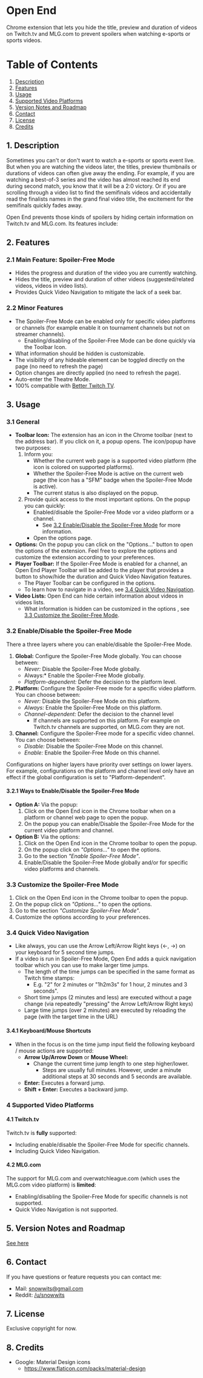 # Open End
Chrome extension that lets you hide the title, preview and duration of videos on Twitch.tv and MLG.com to prevent spoilers when watching e-sports or sports videos.

# Table of Contents  
1. [Description](#1-description)  
2. [Features](#2-features)
3. [Usage](#3-usage)
4. [Supported Video Platforms](#4-supported-video-platforms)
5. [Version Notes and Roadmap](#5-version-notes-and-roadmap)
6. [Contact](#6-contact)
7. [License](#7-license)
8. [Credits](#8-credits)

## 1. Description 
Sometimes you can't or don't want to watch a e-sports or sports event live. But when you are watching the videos later, the titles, preview thumbnails or durations of videos can often give away the ending. For example, if you are watching a best-of-3 series and the video has almost reached its end during second match, you know that it will be a 2:0 victory.
Or if you are scrolling through a video list to find the semifinals videos and accidentally read the finalists names in the grand final video title, the excitement for the semifinals quickly fades away.

Open End prevents those kinds of spoilers by hiding certain information on Twitch.tv and MLG.com. Its features include:

## 2. Features
### 2.1 Main Feature: Spoiler-Free Mode
- Hides the progress and duration of the video you are currently watching.
- Hides the title, preview and duration of other videos (suggested/related videos, videos in video lists).
- Provides Quick Video Navigation to mitigate the lack of a seek bar.

### 2.2 Minor Features
- The Spoiler-Free Mode can be enabled only for specific video platforms or channels (for example enable it on tournament channels but not on streamer channels).
  - Enabling/disabling of the Spoiler-Free Mode can be done quickly via the Toolbar Icon.
- What information should be hidden is customizable.
- The visibility of any hideable element can be toggled directly on the page (no need to refresh the page)
- Option changes are directly applied (no need to refresh the page).
- Auto-enter the Theatre Mode.
- 100% compatible with [Better Twitch TV](https://chrome.google.com/webstore/detail/betterttv/ajopnjidmegmdimjlfnijceegpefgped).

## 3. Usage
### 3.1 General
- **Toolbar Icon:** The extension has an icon in the Chrome toolbar (next to the address bar). If you click on it, a popup opens. The icon/popup have two purposes:
  1. Inform you:
     - Whether the current web page is a supported video platform (the icon is colored on supported platforms).
     - Whether the Spoiler-Free Mode is active on the current web page (the icon has a "SFM" badge when the Spoiler-Free Mode is active).
     - The current status is also displayed on the popup.
  2. Provide quick access to the most important options. On the popup you can quickly:
     - Enabled/disable the Spoiler-Free Mode vor a video platform or a channel.
       - See [3.2 Enable/Disable the Spoiler-Free Mode](#32-enabledisable-the-spoiler-free-mode) for more information.
     - Open the options page.
- **Options:** On the popup you can click on the "Options..." button to open the options of the extension. Feel free to explore the options and customize the extension according to your preferences.
- **Player Toolbar:** If the Spoiler-Free Mode is enabled for a channel, an Open End Player Toolbar will be added to the player that provides a button to show/hide the duration and Quick Video Navigation features.
  - The Player Toolbar can be configured in the options.
  - To learn how to navigate in a video, see [3.4 Quick Video Navigation](#34-quick-video-navigation).
- **Video Lists:** Open End can hide certain information about videos in videos lists.
  - What information is hidden can be customized in the options , see [3.3 Customize the Spoiler-Free Mode](#33-customize-the-spoiler-free-mode).

### 3.2 Enable/Disable the Spoiler-Free Mode
There a three layers where you can enable/disable the Spoiler-Free Mode.
1. **Global:** Configure the Spoiler-Free Mode globally. You can choose between:
   - *Never:* Disable the Spoiler-Free Mode globally.
   - Always:* Enable the Spoiler-Free Mode globally.
   - *Platform-dependent:* Defer the decision to the platform level.
2. **Platform:** Configure the Spoiler-Free mode for a specific video platform. You can choose between:
   - *Never:* Disable the Spoiler-Free Mode on this platform.
   - *Always:* Enable the Spoiler-Free Mode on this platform.
   - *Channel-dependent:* Defer the decision to the channel level
     - If channels are supported on this platform. For example on Twitch.tv channels are supported, on MLG.com they are not.
3. **Channel:** Configure the Spoiler-Free mode for a specific video channel. You can choose between:
   - *Disable:* Disable the Spoiler-Free Mode on this channel.
   - *Enable:* Enable the Spoiler-Free Mode on this channel.

Configurations on higher layers have priority over settings on lower layers.
For example, configurations on the platform and channel level only have an effect if the global configuration is set to "Platform-dependent".

#### 3.2.1 Ways to Enable/Disable the Spoiler-Free Mode

- **Option A:** Via the popup:
  1. Click on the Open End icon in the Chrome toolbar when on a platform or channel web page to open the popup.
  2. On the popup you can enable/Disable the Spoiler-Free Mode for the current video platform and channel.
- **Option B:** Via the options:
  1. Click on the Open End icon in the Chrome toolbar to open the popup.
  2. On the popup click on *"Options..."* to open the options.
  3. Go to the section *"Enable Spoiler-Free Mode"*.
  4. Enable/Disable the Spoiler-Free Mode globally and/or for specific video platforms and channels.
  
### 3.3 Customize the Spoiler-Free Mode
1. Click on the Open End icon in the Chrome toolbar to open the popup.
2. On the popup click on *"Options..."* to open the options.
3. Go to the section *"Customize Spoiler-Free Mode"*.
4. Customize the options according to your preferences.

### 3.4 Quick Video Navigation
- Like always, you can use the Arrow Left/Arrow Right keys (<-, ->) on your keyboard for 5 second time jumps.
- If a video is run in Spoiler-Free Mode, Open End adds a quick navigation toolbar which you can use to make larger time jumps.
  - The length of the time jumps can be specified in the same format as Twitch time stamps:
    - E.g. \"2\" for 2 minutes or \"1h2m3s\" for 1 hour, 2 minutes and 3 seconds".
  - Short time jumps (2 minutes and less) are executed without a page change (via repeatedly "pressing" the Arrow Left/Arrow Right keys)
  - Large time jumps (over 2 minutes) are executed by reloading the page (with the target time in the URL)
  
#### 3.4.1 Keyboard/Mouse Shortcuts
- When in the focus is on the time jump input field the following keyboard / mouse actions are supported:
  - **Arrow Up/Arrow Down** or **Mouse Wheel:**
    - Change the current time jump length to one step higher/lower.
      - Steps are usually full minutes. However, under a minute additional steps at 30 seconds and 5 seconds are available.
  - **Enter:** Executes a forward jump.
  - **Shift + Enter:** Executes a backward jump.


### 4 Supported Video Platforms

#### 4.1 Twitch.tv

Twitch.tv is **fully** supported:
- Including enable/disable the Spoiler-Free Mode for specific channels.
- Including Quick Video Navigation.

#### 4.2 MLG.com

The support for MLG.com and overwatchleague.com (which uses the MLG.com video platform) is **limited**:
- Enabling/disabling the Spoiler-Free Mode for specific channels is not supported.
- Quick Video Navigation is not supported.

## 5. Version Notes and Roadmap
[See here](VERSION_NOTES.md)

## 6. Contact
If you have questions or feature requests you can contact me:
- Mail: [snowwits@gmail.com](mailto:snowwits@gmail.com)
- Reddit: [/u/snowwits](https://www.reddit.com/user/snowwits)

## 7. License
Exclusive copyright for now.

## 8. Credits
- Google: Material Design icons
  - https://www.flaticon.com/packs/material-design